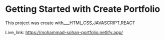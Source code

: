 # Getting Started with Create Portfolio

This project was create with___HTML,CSS,JAVASCRIPT,REACT

Live_link: https://mohammad-sohan-portfolio.netlify.app/